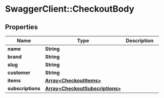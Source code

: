 # SwaggerClient::CheckoutBody

## Properties
Name | Type | Description | Notes
------------ | ------------- | ------------- | -------------
**name** | **String** |  | [optional] 
**brand** | **String** |  | 
**slug** | **String** |  | [optional] 
**customer** | **String** |  | 
**items** | [**Array&lt;CheckoutItems&gt;**](CheckoutItems.md) |  | [optional] 
**subscriptions** | [**Array&lt;CheckoutSubscriptions&gt;**](CheckoutSubscriptions.md) |  | [optional] 

